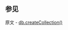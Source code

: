 ## 参见

原文 - [db.createCollection()]( https://docs.mongodb.com/manual/reference/method/db.createCollection/ )

